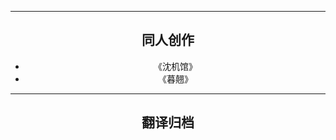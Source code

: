 <html lang="zh-CN">

<head>
<link rel="stylesheet" type="text/css" href="test.css">
</head>

<body>
  <hr>
<div style="text-align:center;">
  <h2>同人创作</h2>
    <ul>
      <li>《沈机馆》</li>
      <li>《暮翹》</li>
    </ul>
  <hr>
  <h2>翻译归档</h2>
</div>
</body>

</html>
